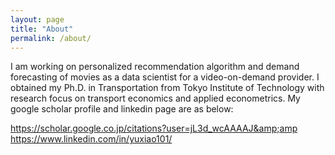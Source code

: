 ```yaml
---
layout: page
title: "About"
permalink: /about/
---
```


I am working on personalized recommendation algorithm and demand forecasting of movies as a data scientist for a video-on-demand provider. I obtained my Ph.D. in Transportation from Tokyo Institute of Technology with research focus on transport economics
and applied econometrics. My google scholar profile and linkedin page are as below:

https://scholar.google.co.jp/citations?user=jL3d_wcAAAAJ&amp;amp
https://www.linkedin.com/in/yuxiao101/

